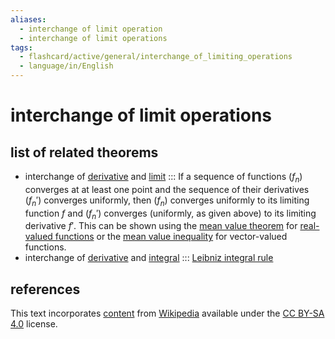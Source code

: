 ```yaml
---
aliases:
  - interchange of limit operation
  - interchange of limit operations
tags:
  - flashcard/active/general/interchange_of_limiting_operations
  - language/in/English
---
```


# interchange of limit operations

## list of related theorems

- interchange of [derivative](derivative.md) and [limit](limit%20of%20a%20function.md) ::: If a sequence of functions $(f_n)$ converges at at least one point and the sequence of their derivatives $(f_n')$ converges uniformly, then $(f_n)$ converges uniformly to its limiting function $f$ and $(f_n')$ converges (uniformly, as given above) to its limiting derivative $f'$. This can be shown using the [mean value theorem](mean%20value%20theorem.md) for [real-valued functions](real-valued%20function.md) or the [mean value inequality](mean%20value%20theorem.md#mean%20value%20theorem%20for%20vector-valued%20functions) for vector-valued functions. <!--SR:!2025-01-19,117,250!2025-02-22,168,310-->
- interchange of [derivative](derivative.md) and [integral](integral.md) ::: [Leibniz integral rule](Leibniz%20integral%20rule.md) <!--SR:!2025-05-15,235,330!2025-04-07,205,330-->

## references

This text incorporates [content](https://en.wikipedia.org/wiki/interchange_of_limiting_operations) from [Wikipedia](Wikipedia.md) available under the [CC BY-SA 4.0](https://creativecommons.org/licenses/by-sa/4.0/) license.
